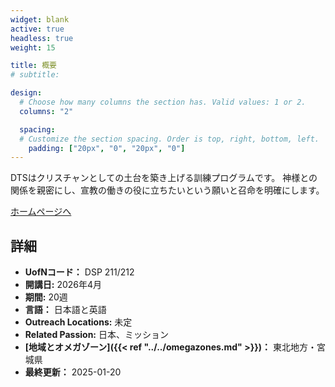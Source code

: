 ```yaml
---
widget: blank
active: true
headless: true
weight: 15

title: 概要
# subtitle:

design:
  # Choose how many columns the section has. Valid values: 1 or 2.
  columns: "2"

  spacing:
  # Customize the section spacing. Order is top, right, bottom, left.
    padding: ["20px", "0", "20px", "0"]
---
```


DTSはクリスチャンとしての土台を築き上げる訓練プログラムです。
神様との関係を親密にし、宣教の働きの役に立ちたいという願いと召命を明確にします。

[ホームページへ](https://www.ywamsendai.org/ja/dts)

## 詳細

* **UofNコード：** DSP 211/212
* **開講日:** 2026年4月
* **期間:** 20週
* **言語：** 日本語と英語
* **Outreach Locations:** 未定
* **Related Passion:** 日本、ミッション
* **[地域とオメガゾーン]({{< ref "../../omegazones.md" >}})：** 東北地方・宮城県
* **最終更新：** 2025-01-20
